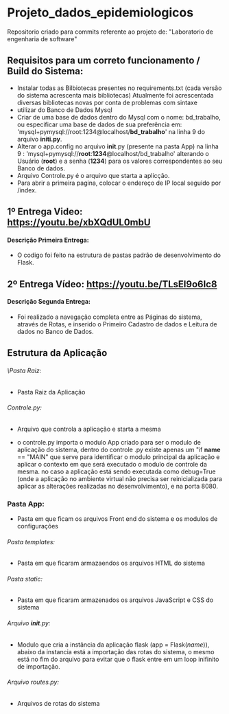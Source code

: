 # Projeto_dados_epidemiologicos
Repositorio criado para commits referente ao projeto de: "Laboratorio de engenharia de software"

## Requisitos para um correto funcionamento / Build do Sistema:

* Instalar todas as Bilbiotecas presentes no requirements.txt (cada versão do sistema acrescenta mais bibliotecas) Atualmente foi acrescentada diversas bibliotecas novas por conta de problemas com sintaxe 
* utilizar do Banco de Dados Mysql
* Criar de uma base de dados dentro do Mysql com o nome: bd_trabalho, ou especificar uma base de dados de sua preferência em: 'mysql+pymysql://root:1234@localhost/__bd_trabalho__' na linha 9 do arquivo __initi.py__.
* Alterar o app.config no arquivo ____init____.py (presente na pasta App) na linha 9 : 
'mysql+pymysql://__root__:__1234__@localhost/bd_trabalho'
alterando o Usuário (__root__) e a senha (__1234__) para os valores correspondentes ao seu Banco de dados.
* Arquivo Controle.py é o arquivo que starta a aplicção.
* Para abrir a primeira pagina, colocar o endereço de IP local seguido por /index.


## 1º Entrega Video: https://youtu.be/xbXQdUL0mbU

#### Descrição Primeira Entrega:
* O codigo foi feito na estrutura de pastas padrão de desenvolvimento do Flask.

## 2º Entrega Vídeo: https://youtu.be/TLsEl9o6Ic8

#### Descrição Segunda Entrega:
* Foi realizado a navegação completa entre as Páginas do sistema, através de Rotas, e inserido o Primeiro Cadastro de dados e Leitura de dados no Banco de Dados.



## Estrutura da Aplicação

###### \Pasta Raiz: 
* Pasta Raiz da Aplicação

###### Controle.py: 
* Arquivo que controla a aplicação e starta a mesma

* o controle.py importa o modulo App criado para ser o modulo de aplicação do sistema, dentro do controle .py existe apenas um "if __name__ == "MAIN"
que serve para identificar o modulo principal da aplicação e aplicar o contexto em que será executado o modulo de controle da mesma.
no caso a aplicação está sendo executada como debug=True (onde a aplicação no ambiente virtual não precisa ser reinicializada para aplicar as alterações realizadas      no desenvolvimento), e na porta 8080.
  
### Pasta App:
  * Pasta em que ficam os arquivos Front end do sistema e os modulos de configurações

  ###### Pasta templates:
  * Pasta em que ficaram armazaendos os arquivos HTML do sistema
  
  ###### Pasta static:
 * Pasta em que ficaram armazenados os arquivos JavaScript e CSS do sistema
 
  ###### Arquivo __init__.py: 
  
  * Modulo que cria a instância da aplicação flask (app = Flask(_name_)), abaixo da instancia está a importação das rotas do sistema, o mesmo está no fim do arquivo para evitar que o flask entre em um loop inifinito de importação.

 ###### Arquivo routes.py: 
 * Arquivos de rotas do sistema

